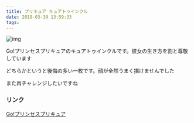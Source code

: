 ```yaml
---
title: プリキュア キュアトゥインクル
date: 2019-03-30 13:59:33
tags:
---
```


![img](/image-blog/images/precure_curetowincle.png)

Go!プリンセスプリキュアのキュアトゥインクルです。彼女の生き方を割と尊敬しています

どちらかというと後悔の多い一枚です。顔が全然うまく描けませんでした

また再チャレンジしたいですね

### リンク
[Go!プリンセスプリキュア](http://www.toei-anim.co.jp/tv/princess_precure/)

